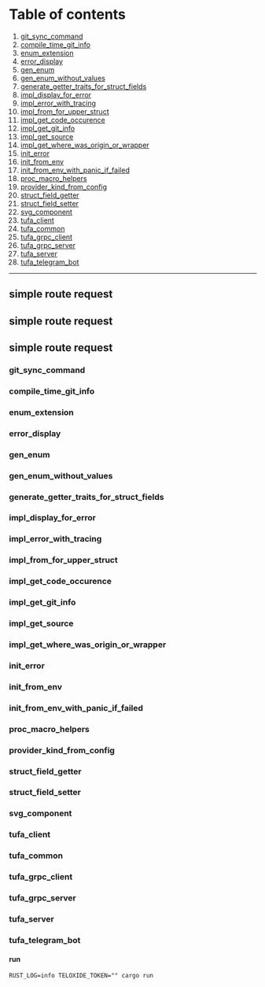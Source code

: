 # Table of contents
1. [git_sync_command](#heading1)
1. [compile_time_git_info](#heading1)
1. [enum_extension](#heading1)
1. [error_display](#heading1)
1. [gen_enum](#heading2)
1. [gen_enum_without_values](#heading3)
1. [generate_getter_traits_for_struct_fields](#heading)
1. [impl_display_for_error](#heading)
1. [impl_error_with_tracing](#heading)
1. [impl_from_for_upper_struct](#heading)
1. [impl_get_code_occurence](#heading)
1. [impl_get_git_info](#heading)
1. [impl_get_source](#heading)
1. [impl_get_where_was_origin_or_wrapper](#heading)
1. [init_error](#heading)
1. [init_from_env](#heading)
1. [init_from_env_with_panic_if_failed](#heading)
1. [proc_macro_helpers](#heading)
1. [provider_kind_from_config](#heading)
1. [struct_field_getter](#heading)
1. [struct_field_setter](#heading)
1. [svg_component](#heading)
1. [tufa_client](#heading)
1. [tufa_common](#heading) 
1. [tufa_grpc_client](#heading)
1. [tufa_grpc_server](#heading)
1. [tufa_server](#heading) 
1. [tufa_telegram_bot](#heading)
-------------------------------------------

## simple route request <a name="heading1"/>

## simple route request <a name="heading2"/>

## simple route request <a name="heading3"/>

### git_sync_command

### compile_time_git_info

### enum_extension

### error_display

### gen_enum

### gen_enum_without_values

### generate_getter_traits_for_struct_fields

### impl_display_for_error

### impl_error_with_tracing

### impl_from_for_upper_struct

### impl_get_code_occurence

### impl_get_git_info

### impl_get_source

### impl_get_where_was_origin_or_wrapper

### init_error

### init_from_env

### init_from_env_with_panic_if_failed

### proc_macro_helpers

### provider_kind_from_config

### struct_field_getter

### struct_field_setter

### svg_component

### tufa_client 

### tufa_common 

### tufa_grpc_client 

### tufa_grpc_server 

### tufa_server 

### tufa_telegram_bot
#### run
```
RUST_LOG=info TELOXIDE_TOKEN="" cargo run
```